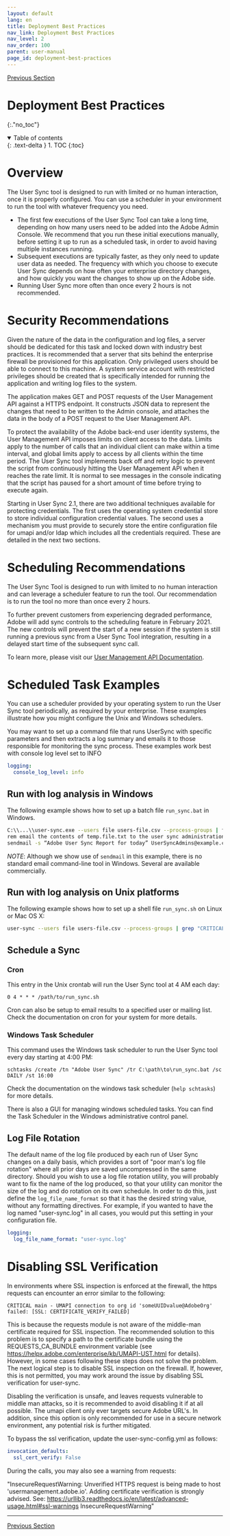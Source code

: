 ```yaml
---
layout: default
lang: en
title: Deployment Best Practices
nav_link: Deployment Best Practices
nav_level: 2
nav_order: 100
parent: user-manual
page_id: deployment-best-practices
---
```


[Previous Section](security.html)

# Deployment Best Practices
{:."no_toc"}

<details open markdown="block">
  <summary>
    Table of contents
  </summary>
  {: .text-delta }
1. TOC
{:toc}
</details>

# Overview

The User Sync tool is designed to run with limited or no human
interaction, once it is properly configured. You can use a
scheduler in your environment to run the tool with whatever
frequency you need.

- The first few executions of the User Sync Tool can take a long
time, depending on how many users need to be added into the Adobe
Admin Console. We recommend that you run these initial executions
manually, before setting it up to run as a scheduled task, in
order to avoid having multiple instances running.
- Subsequent executions are typically faster, as they only need
to update user data as needed. The frequency with which you
choose to execute User Sync depends on how often your
enterprise directory changes, and how quickly you want the changes
to show up on the Adobe side.
- Running User Sync more often than once every 2 hours is not recommended.

# Security Recommendations

Given the nature of the data in the configuration and log files,
a server should be dedicated for this task and locked down with
industry best practices. It is recommended that a server that
sits behind the enterprise firewall be provisioned for this
application. Only privileged users should be able to connect to
this machine. A system service account with restricted privileges
should be created that is specifically intended for running the
application and writing log files to the system.

The application makes GET and POST requests of the User
Management API against a HTTPS endpoint. It constructs JSON data
to represent the changes that need to be written to the Admin
console, and attaches the data in the body of a POST request to
the User Management API.

To protect the availability of the Adobe back-end user identity
systems, the User Management API imposes limits on client access
to the data.  Limits apply to the number of calls that an
individual client can make within a time interval, and global
limits apply to access by all clients within the time period. The
User Sync tool implements back off and retry logic to prevent the
script from continuously hitting the User Management API when it
reaches the rate limit. It is normal to see messages in the
console indicating that the script has paused for a short amount
of time before trying to execute again.

Starting in User Sync 2.1, there are two additional techniques available
for protecting credentials.  The first uses the operating system credential
store to store individual configuration credential values.  The second uses
a mechanism you must provide to securely store the entire configuration file for umapi
and/or ldap which includes all the credentials required.  These are
detailed in the next two sections.

# Scheduling Recommendations

The User Sync Tool is designed to run with limited to no human interaction and can leverage a scheduler feature to run the tool.  Our recommendation is to run the tool no more than once every 2 hours.  

To further prevent customers from experiencing degraded performance, Adobe will add sync controls to the scheduling feature in February 2021.  The new controls will prevent the start of a new session if the system is still running a previous sync from a User Sync Tool integration, resulting in a delayed start time of the subsequent sync call.

To learn more, please visit our [User Management API Documentation](https://adobe-apiplatform.github.io/umapi-documentation/en/).

# Scheduled Task Examples

You can use a scheduler provided by your operating system to run
the User Sync tool periodically, as required by your
enterprise. These examples illustrate how you might configure the
Unix and Windows schedulers.

You may want to set up a command file that runs UserSync with
specific parameters and then extracts a log summary and emails it
to those responsible for monitoring the sync process. These
examples work best with console log level set to INFO

```YAML
logging:
  console_log_level: info
```

## Run with log analysis in Windows

The following example shows how to set up a batch file `run_sync.bat` in
Windows.

```sh
C:\\...\\user-sync.exe --users file users-file.csv --process-groups | findstr /I "WARNING ERROR CRITICAL ---- ==== Number" > temp.file.txt
rem email the contents of temp.file.txt to the user sync administration
sendmail -s “Adobe User Sync Report for today” UserSyncAdmins@example.com < temp.file.txt
```

*NOTE*: Although we show use of `sendmail` in this example, there
is no standard email command-line tool in Windows.  Several are
available commercially.

## Run with log analysis on Unix platforms

The following example shows how to set up a shell file
`run_sync.sh` on Linux or Mac OS X:

```sh
user-sync --users file users-file.csv --process-groups | grep "CRITICAL\|WARNING\|ERROR\|=====\|-----\|number of\|Number of" | mail -s “Adobe User Sync Report for `date +%F-%a`” UserSyncAdmins@example.com
```

## Schedule a Sync

### Cron

This entry in the Unix crontab will run the User Sync tool at 4
AM each day:

```text
0 4 * * * /path/to/run_sync.sh
```

Cron can also be setup to email results to a specified user or
mailing list. Check the documentation on cron for your system
for more details.

### Windows Task Scheduler

This command uses the Windows task scheduler to run the User Sync
tool every day starting at 4:00 PM:

```text
schtasks /create /tn "Adobe User Sync" /tr C:\path\to\run_sync.bat /sc DAILY /st 16:00
```

Check the documentation on the windows task scheduler (`help
schtasks`) for more details.

There is also a GUI for managing windows scheduled tasks. You can
find the Task Scheduler in the Windows administrative control
panel.

## Log File Rotation

The default name of the log file produced by each run of User Sync changes on a daily basis,
which provides a sort of "poor man's log file rotation" where all prior days are saved
uncompressed in the same directory.  Should you wish to use a log file rotation utility,
you will probably want to fix the name of the log produced, so that your utility can
monitor the size of the log and do rotation on its own schedule.  In order to do this,
just define the `log_file_name_format` so that it has the desired string value, without
any formatting directives.  For example, if you wanted to have the log named "user-sync.log"
in all cases, you would put this setting in your configuration file.

```yaml
logging:
  log_file_name_format: "user-sync.log"
```

# Disabling SSL Verification

In environments where SSL inspection is enforced at the firewall, the https requests can encounter an error similar to the following:

`CRITICAL main - UMAPI connection to org id 'someUUIDvalue@AdobeOrg' failed: [SSL: CERTIFICATE_VERIFY_FAILED] `

This is because the requests module is not aware of the middle-man certificate required for SSL inspection.  The recommended solution to this problem is to specify a path to the certificate bundle using the  REQUESTS_CA_BUNDLE environment variable (see https://helpx.adobe.com/enterprise/kb/UMAPI-UST.html for details).  However, in some cases following these steps does not solve the problem.  The next logical step is to disable SSL inspection on the firewall.  If, however, this is not permitted, you may work around the issue by disabling SSL verification for user-sync.  

Disabling the verification is unsafe, and leaves requests vulnerable to middle man attacks, so it is recommended to  avoid disabling it if at all possible.  The umapi client only ever targets secure Adobe URL's.  In addition, since this option is only recommended for use in a secure network environment, any potential risk is further mitigated.

To bypass the ssl verification, update the user-sync-config.yml as follows:

```yaml
invocation_defaults:
  ssl_cert_verify: False
```

During the calls, you may also see a warning from requests:

"InsecureRequestWarning: Unverified HTTPS request is being made to host 'usermanagement.adobe.io'. Adding certificate verification is strongly advised. See: https://urllib3.readthedocs.io/en/latest/advanced-usage.html#ssl-warnings
  InsecureRequestWarning"

---

[Previous Section](security.html)

